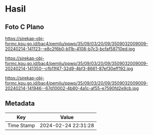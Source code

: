 # Hasil

## Foto C Plano

https://sirekap-obj-formc.kpu.go.id/bac4/pemilu/ppwp/35/09/03/20/09/3509032009009-20240214-141123--e8c2f6b0-b11b-4108-b7c3-bcfaf58710ed.jpg

https://sirekap-obj-formc.kpu.go.id/bac4/pemilu/ppwp/35/09/03/20/09/3509032009009-20240214-141350--cfb11f47-32d9-4bf3-8661-87ef30eff192.jpg

https://sirekap-obj-formc.kpu.go.id/bac4/pemilu/ppwp/35/09/03/20/09/3509032009009-20240214-141946--67d10002-4b80-4a1c-af55-e7590fd2e9cb.jpg


## Metadata

| Key        | Value               |
| ---------- | ------------------- |
| Time Stamp | 2024-02-24 22:31:28 |



